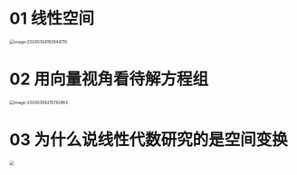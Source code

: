 # 01 线性空间

<img src="https://cvp.oss-cn-shanghai.aliyuncs.com/picgo/202403041928006.png" alt="image-20240304192844715" style="zoom:50%;" />

# 02 用向量视角看待解方程组

<img src="https://cvp.oss-cn-shanghai.aliyuncs.com/picgo/202403042157510.png" alt="image-20240304215742963" style="zoom:50%;" />

# 03 为什么说线性代数研究的是空间变换

<img src="https://cvp.oss-cn-shanghai.aliyuncs.com/picgo/202403050952928.png" style="zoom:50%;" />

